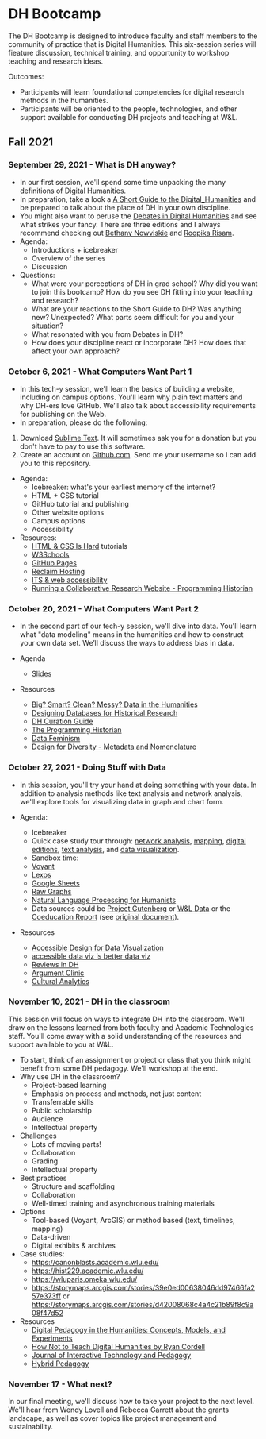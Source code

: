 # DH Bootcamp
The DH Bootcamp is designed to introduce faculty and staff members to the community of practice that is Digital Humanities. This six-session series will fieature discussion, technical training, and opportunity to workshop teaching and research ideas.

Outcomes:
- Participants will learn foundational competencies for digital research methods in the
humanities.
- Participants will be oriented to the people, technologies, and other support available for
conducting DH projects and teaching at W&L.

## Fall 2021

### September 29, 2021 - What is DH anyway?
* In our first session, we'll spend some time unpacking the many definitions of
Digital Humanities.
* In preparation, take a look a [A Short Guide to the Digital_Humanities](https://jeffreyschnapp.com/wp-content/uploads/2013/01/D_H_ShortGuide.pdf) and be prepared to talk about the place of DH in your own discipline. 
* You might also want to peruse the [Debates in Digital Humanities](https://dhdebates.gc.cuny.edu/projects/debates-in-the-digital-humanities) and see what strikes your fancy. There are three editions and I always recommend checking out [Bethany Nowviskie](https://dhdebates.gc.cuny.edu/read/untitled-f2acf72c-a469-49d8-be35-67f9ac1e3a60/section/3a53cbc1-5eee-421a-a4f6-82bb5dfb1c17#ch37) and [Roopika Risam](https://dhdebates.gc.cuny.edu/read/untitled/section/4316ff92-bad0-45e8-8f09-90f493c6f564#ch29).
* Agenda:
  * Introductions + icebreaker
  * Overview of the series
  * Discussion
* Questions:
  * What were your perceptions of DH in grad school? Why did you want to join this bootcamp? How do you see DH fitting into your teaching and research?
  * What are your reactions to the Short Guide to DH? Was anything new? Unexpected? What parts seem difficult for you and your situation?
  * What resonated with you from Debates in DH? 
  * How does your discipline react or incorporate DH? How does that affect your own approach? 

 
### October 6, 2021 - What Computers Want Part 1
* In this tech-y session, we'll learn the basics of building a website, including on campus
options. You'll learn why plain text matters and why DH-ers love GitHub. We’ll also talk about accessibility requirements for publishing on the Web.
* In preparation, please do the following:
 1. Download [Sublime Text](https://www.sublimetext.com/). It will sometimes ask you for a donation but you don't have to pay to use this software.
 2. Create an account on [Github.com](http://www.github.com/). Send me your username so I can add you to this repository. 

* Agenda:
  * Icebreaker: what's your earliest memory of the internet?
  * HTML + CSS tutorial
  * GitHub tutorial and publishing
  * Other website options
  * Campus options
  * Accessibility 
* Resources:
  * [HTML & CSS Is Hard](https://www.internetingishard.com/html-and-css/) tutorials
  * [W3Schools](http://w3schools.com/)
  * [GitHub Pages](https://pages.github.com/)
  * [Reclaim Hosting](http://www.reclaimhosting.com/)
  * [ITS & web accessibility](https://my.wlu.edu/its/services/academic-technologies/academic-technologies-software/wordpress-and-web-accessibility)
  * [Running a Collaborative Research Website - Programming Historian](https://programminghistorian.org/en/lessons/collaborative-blog-with-jekyll-github)

### October 20, 2021 - What Computers Want Part 2

* In the second part of our tech-y session, we'll dive into data. You'll learn what
"data modeling" means in the humanities and how to construct your own data
set. We’ll discuss the ways to address bias in data.

* Agenda
  * [Slides](https://docs.google.com/presentation/d/1PX-WVo1cuvDrSp5algovTY6NXMQwQ5cMLqGnADCV2ks/edit?usp=sharing)
 
* Resources
  * [Big? Smart? Clean? Messy? Data in the Humanities](http://journalofdigitalhumanities.org/2-3/big-smart-clean-messy-data-in-the-humanities/)
  * [Designing Databases for Historical Research](https://port.sas.ac.uk/course/view.php?id=92&section=4)
  * [DH Curation Guide](https://archive.mith.umd.edu/dhcuration-guide/guide.dhcuration.org/index.html)
  * [The Programming Historian](https://programminghistorian.org/en/lessons/)
  * [Data Feminism](https://data-feminism.mitpress.mit.edu/)
  * [Design for Diversity - Metadata and Nomenclature](https://des4div.library.northeastern.edu/tag/metadata-nomenclature/)


### October 27, 2021 - Doing Stuff with Data
* In this session, you'll try your hand at doing something with your data. In addition
to analysis methods like text analysis and network analysis, we'll explore tools for
visualizing data in graph and chart form.

* Agenda:
  * Icebreaker
  * Quick case study tour through: [network analysis](https://belfastgroup.digitalscholarship.emory.edu/), [mapping](http://maps.mappingthescottishreformation.org/), [digital editions](http://shelleygodwinarchive.org), [text analysis](http://dh.library.yale.edu/projects/vogue/), and [data visualization](https://www.publicbooks.org/who-cares-about-literary-prizes/).
  * Sandbox time: 
   * [Voyant](http://www.voyant-tools.org/)
   * [Lexos](http://lexos.wheatoncollege.edu/) 
   * [Google Sheets](https://docs.google.com/spreadsheets/d/1Eb82voDYOazGEJTmKX2DyDwpIAHCaE23qKOKztyYb5o/edit?usp=sharing)
   * [Raw Graphs](https://rawgraphs.io/)
   * [Natural Language Processing for Humanists](https://github.com/walshbr/humanists-nlp-cookbook)
   * Data sources could be [Project Gutenberg](https://www.gutenberg.org/) or [W&L Data](http://digitalhumanities.wlu.edu/datasets/) or the [Coeducation Report](https://docs.google.com/spreadsheets/d/1Eb82voDYOazGEJTmKX2DyDwpIAHCaE23qKOKztyYb5o/edit?usp=sharing) (see [original document](https://dspace.wlu.edu/handle/11021/34413)).
  
  
* Resources
  * [Accessible Design for Data Visualization](https://www.youtube.com/watch?v=PfrtZeYmKkk)
  * [accessible data viz is better data viz](https://www.storytellingwithdata.com/blog/2018/6/26/accessible-data-viz-is-better-data-viz)
  * [Reviews in DH](http://reviewsindh.pubpub.org/) 
  * [Argument Clinic](http://scottbot.net/argument-clinic/)
  * [Cultural Analytics](https://culturalanalytics.org/)

### November 10, 2021 - DH in the classroom

This session will focus on ways to integrate DH into the classroom. We'll draw on
the lessons learned from both faculty and Academic Technologies staff. You'll
come away with a solid understanding of the resources and support available to
you at W&L.

* To start, think of an assignment or project or class that you think might benefit from some DH pedagogy. We'll workshop at the end. 
* Why use DH in the classroom?
  * Project-based learning
  * Emphasis on process and methods, not just content
  * Transferrable skills
  * Public scholarship
  * Audience
  * Intellectual property
* Challenges 
  * Lots of moving parts! 
  * Collaboration
  * Grading
  * Intellectual property
* Best practices
  * Structure and scaffolding
  * Collaboration
  * Well-timed training and asynchronous training materials
* Options
  * Tool-based (Voyant, ArcGIS) or method based (text, timelines, mapping)
  * Data-driven 
  * Digital exhibits & archives
* Case studies:
  * https://canonblasts.academic.wlu.edu/
  * https://hist229.academic.wlu.edu/
  * https://wluparis.omeka.wlu.edu/
  * https://storymaps.arcgis.com/stories/39e0ed00638046dd97466fa257e373ff or https://storymaps.arcgis.com/stories/d42008068c4a4c21b89f8c9a08f47d52
* Resources
  * [Digital Pedagogy in the Humanities: Concepts, Models, and Experiments](https://digitalpedagogy.hcommons.org/)
  * [How Not to Teach Digital Humanities by Ryan Cordell](https://dhdebates.gc.cuny.edu/read/untitled/section/31326090-9c70-4c0a-b2b7-74361582977e#ch36)
  * [Journal of Interactive Technology and Pedagogy](https://jitp.commons.gc.cuny.edu/)
  * [Hybrid Pedagogy](https://hybridpedagogy.org/)


### November 17 - What next?
In our final meeting, we'll discuss how to take your project to the next level. We'll
hear from Wendy Lovell and Rebecca Garrett about the grants landscape, as
well as cover topics like project management and sustainability.
